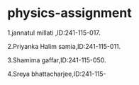 # physics-assignment
1.jannatul millati ,ID:241-115-017.

2.Priyanka Halim samia,ID:241-115-011.

3.Shamima gaffar,ID:241-115-050.

4.Sreya bhattacharjee,ID:241-115-
